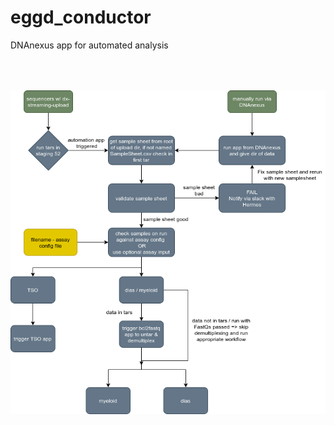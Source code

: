 # eggd_conductor
DNAnexus app for automated analysis 

<p align="center">
    <img style="padding-top:50px" src="images/workflow.png">
</p>